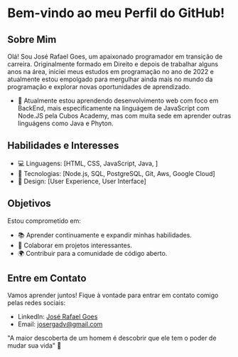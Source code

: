 

# Bem-vindo ao meu Perfil do GitHub!

## Sobre Mim

Olá! Sou José Rafael Goes, um apaixonado programador em transição de carreira. Originalmente formado em Direito e depois de trabalhar alguns anos na área, iniciei meus estudos em programação no ano de 2022 e atualmente estou empolgado para mergulhar ainda mais no mundo da programação e explorar novas oportunidades de aprendizado.

- 🌱 Atualmente estou aprendendo desenvolvimento web com foco em BackEnd, mais especificamente na linguágem de JavaScript com Node.JS pela Cubos Academy, mas com muita sede em aprender outras linguágens como Java e Phyton.

## Habilidades e Interesses

- 💻 Linguagens: [HTML, CSS, JavaScript, Java, ]
- 🚀 Tecnologias: [Node.js, SQL, PostgreSQL, Git, Aws, Google Cloud]
- 🎨 Design: [User Experience, User Interface]

## Objetivos

Estou comprometido em:

- 📚 Aprender continuamente e expandir minhas habilidades.
- 🤝 Colaborar em projetos interessantes.
- 🌍 Contribuir para a comunidade de código aberto.

## Entre em Contato

Vamos aprender juntos! Fique à vontade para entrar em contato comigo pelas redes sociais:

- LinkedIn: [José Rafael Goes](https://www.linkedin.com/in/jos%C3%A9-rafael-goes-388613164/)
- Email: josergadv@gmail.com

"A maior descoberta de um homem é descobrir que ele tem o poder de mudar sua vida" 🚀
